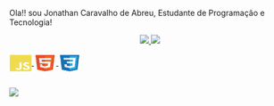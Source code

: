  Ola!! sou Jonathan Caravalho de Abreu, Estudante de Programação e Tecnologia! 

<div align="center">
  <a href="https://github.com/Jhowbeso06">
  <img height="180em" src="https://github-readme-stats.vercel.app/api?username=Jhowbeso06&show_icons=true&theme=dracula&include_all_commits=true&count_private=true"/>
  <img height="180em" src="https://github-readme-stats.vercel.app/api/top-langs/?username=Jhowbeso06&layout=compact&langs_count=7&theme=dracula"/>
</div>
 
  <div style="display: inline_block"><br> 
   <img align="center" alt="Jhow-Js" height="30" width="40" src="https://raw.githubusercontent.com/devicons/devicon/master/icons/javascript/javascript-plain.svg"> 
   <img align="center" alt="Jhow-HTML" height="30" width="40" src="https://raw.githubusercontent.com/devicons/devicon/master/icons/html5/html5-original.svg"> 
   <img align="center" alt="Jhow-CSS" height="30" width="40" src="https://raw.githubusercontent.com/devicons/devicon/master/icons/css3/css3-original.svg"> 
  </div> 
  
  ##
  
  <div> <a href="https://instagram.com/Jhowbeso" target="_blank"><img src="https://img.shields.io/badge/-Instagram-%23E4405F?style=for-the-badge&logo=instagram&logoColor=white" target="_blank"></a> </div>
